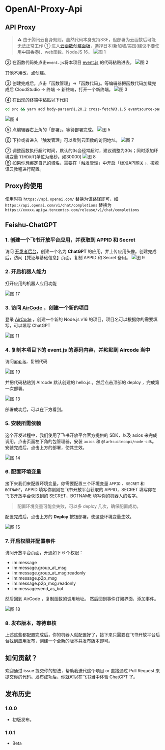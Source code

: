 # OpenAI-Proxy-Api

## API Proxy

> ⚠️ 由于腾讯云自身规则，虽然代码本身支持SSE，但部署为云函数后可能无法正常工作
① 进入[云函数创建面板](https://console.cloud.tencent.com/scf/list-create?rid=5&ns=default&createType=empty)，选择日本/新加坡/美国(建议不要使用~~中国香港~~)、web函数、NodeJS 16。
![图 1](images/37604bf9e2e3a6c2d9bfb7295cc934f6fb2db4fae61422ac79096ef7f76f041f.png)  

② 在函数代码处点击`event.js`将本项目 [event.js](/event.js) 的代码粘贴进去。
![图 2](images/edbcec227ca630733bcf444593e4d191247ece4f56ae41553976a044fe5e0d75.png)  

其他不用改，点创建。

③ 创建完成后，点击「函数管理」→「函数代码」。等编辑器把函数代码加载完成后 CloudStudio → 终端 → 新终端，打开一个新终端。
![图 3](images/44ca1b937d365fe2923b7ee38a400e6d5ebf31f2b60b5fb1191188cd69e24f76.png)  

④ 在出现的终端中粘贴以下代码 

```bash
cd src && yarn add body-parser@1.20.2 cross-fetch@3.1.5 eventsource-parser@0.1.0 express@4.18.2 multer@1.4.5-lts.1 tencentcloud-sdk-nodejs@4.0.567 cors@2.8.5
```
![图 4](images/4e2d2ebbbfc956ef79e436d5d4ef91a6c8a204fad1bed0d545e534694270bb82.png)  

⑤ 点编辑器右上角的「部署」，等待部署完成。
![图 5](images/eb9c6c0921d9114542c21b88e58f75474af88b82c062d74c5a52bbe12c55c298.png)  

⑥ 下拉或者进入「触发管理」可以看到云函数的访问地址。
![图 7](images/d32f488da1869b30a2020687e8307a86d102b832dea3b7334ce94f57f5d7b692.png)  

⑦ 调整函数执行超时时间，默认的3s会经常超时，建议调整为30s；同时添加环境变量 `TIMEOUT`(单位为毫秒，如30000)
![图 8](images/2b12775ec3def000a1cb89cedbc49395cc4fe5e1b702125959d3de8937557a27.png)  
⑧ 如果你想绑定自己的域名，需要在「触发管理」中开启「标准API网关」，按腾讯云教程进行配置。
## Proxy的使用

使用时将 `https://api.openai.com/` 替换为该路径即可，如 `https://api.openai.com/v1/chat/completions` 替换为 `https://xxxxx.apigw.tencentcs.com/release/v1/chat/completions`

## Feishu-ChatGPT
### 1. 创建一个飞书开放平台应用，并获取到 APPID 和 Secret

访问 [开发者后台](https://open.feishu.cn/app?lang=zh-CN)，创建一个名为 **ChatGPT** 的应用，并上传应用头像。创建完成后，访问【凭证与基础信息】页面，复制 APPID 和 Secret 备用。
![图 9](images/667159c3535567448fef2b911affe8dc67b7cbcfb8785149778cbae0891fe11b.png)  

### 2. 开启机器人能力

打开应用的机器人应用功能

<!-- ![图 10](images/7909aa88d14aaefe5ce12950f9393e1c994e4159b3974587c4b107d4aaa7b2ff.png)   -->
![图 17](images/0dd10adfff33b2a3b284462731ca4ffea8c73280782d82555babde363bec86aa.png)  


### 3. 访问 [AirCode](https://aircode.io/dashboard) ，创建一个新的项目

登录 [AirCode](https://aircode.io/dashboard) ，创建一个新的 Node.js v16 的项目，项目名可以根据你的需要填写，可以填写 ChatGPT

![图 11](images/664662d5922f9a502a5bf017b3724fa1a72293910998634f94fd3fcc6673f68a.png)  

### 4. 复制本项目下的 event.js 的源码内容，并粘贴到 Aircode 当中

访问[app.js](/app.js)，复制代码

<!-- ![图 12](images/78cfa3b753c75117440182765d2f4cb9a33be98c59bcb30081424b9a008b36f8.png)   -->
![图 19](images/9da3517fffb88a4d8d8ff7add6cb602c9dcff054c191bb9754353bd18819e86b.png)  




并把代码粘贴到 AIrcode 默认创建的 hello.js 。然后点击顶部的 deploy ，完成第一次部署。

![图 13](images/9533ee53ff63c1c43f34d8919d3fac7496057e0af03bd41b0040c6685c05d201.png)  


部署成功后，可以在下方看到。

### 5. 安装所需依赖

这个开发过程中，我们使用了飞书开放平台官方提供的 SDK，以及 axios 来完成调用。点击页面左下角的包管理器，安装 `axios` 和 `@larksuiteoapi/node-sdk`。安装完成后，点击上方的部署，使其生效。

![图 14](images/fe095476d8e22c550c99c45af5b343aebdcb008afb2faeea4187339ab3c0b01f.png)  



### 6. 配置环境变量

接下来我们来配置环境变量，你需要配置三个环境变量 `APPID` 、`SECRET` 和 `BOTNAME`，APPID 填写你刚刚在飞书开放平台获取的 APPID，SECRET 填写你在飞书开放平台获取到的 SECRET，BOTNAME 填写你的机器人的名字。

> 配置环境变量可能会失败，可以多 deploy 几次，确保配置成功。

配置完成后，点击上方的 **Deploy** 按钮部署，使这些环境变量生效。

![图 15](images/832c74662b60bb56826763616c98ef4478f270089ccad8a9577fe010af33372f.png)  


### 7. 开启权限并配置事件

访问开放平台页面，开通如下 6 个权限：

- im:message
- im:message.group_at_msg
- im:message.group_at_msg:readonly
- im:message.p2p_msg
- im:message.p2p_msg:readonly
- im:message:send_as_bot

然后回到 AirCode ，复制函数的调用地址。
然后回到事件订阅界面，添加事件。

<!-- ![图 16](images/2e44a4f3e6a53dbce106d75139c6f125e653b8c770c9d738937644d210b38c41.png)   -->
![图 18](images/ae1d98dfcb6fe4a3eaf7ffa397a9797b20b020476d97b1bdd6c76bf730c358a2.png)  


### 8. 发布版本，等待审核

上述这些都配置完成后，你的机器人就配置好了，接下来只需要在飞书开放平台后台找到应用发布，创建一个全新的版本并发布版本即可。

## 如何贡献？

欢迎通过 issue 提交你的想法，帮助我迭代这个项目 or 直接通过 Pull Request 来提交你的代码。发布成功后，你就可以在飞书当中体验 ChatGPT 了。


## 发布历史

### 1.0.0

- 初版发布。

### 1.0.1

- Beta
